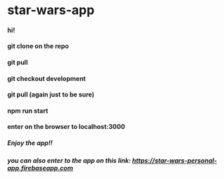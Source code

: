 # star-wars-app

#### hi!
#### git clone on the repo
#### git pull
#### git checkout development
#### git pull (again just to be sure)
#### npm run start
#### enter on the browser to localhost:3000
##### Enjoy the app!!

##### you can also enter to the app on this link: https://star-wars-personal-app.firebaseapp.com 
